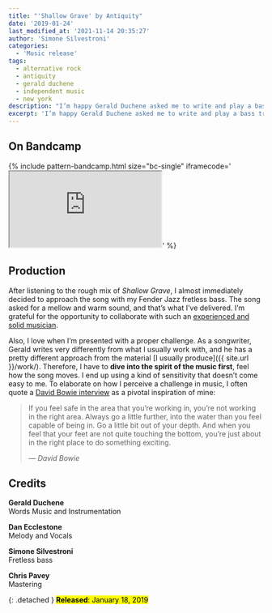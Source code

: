 ```yaml
---
title: "'Shallow Grave' by Antiquity"
date: '2019-01-24'
last_modified_at: '2021-11-14 20:35:27'
author: 'Simone Silvestroni'
categories:
  - 'Music release'
tags:
  - alternative rock
  - antiquity
  - gerald duchene
  - independent music
  - new york
description: "I’m happy Gerald Duchene asked me to write and play a bass track for this beautiful song. It’s my second collaboration with his project Antiquity Sessions."
excerpt: 'I’m happy Gerald Duchene asked me to write and play a bass track for this beautiful song. It’s my second collaboration with his project Antiquity Sessions.'
---
```

## On Bandcamp

{% include pattern-bandcamp.html size="bc-single" iframecode='<iframe src="https://bandcamp.com/EmbeddedPlayer/track=1048816351/size=large/bgcol=ffffff/linkcol=333333/tracklist=false/artwork=small/transparent=true/" seamless><a href="https://antiquitysessions1.bandcamp.com/track/shallow-grave">Shallow Grave by Antiquity</a></iframe>' %}

## Production

After listening to the rough mix of _Shallow Grave_, I almost immediately decided to approach the song with my Fender Jazz fretless bass. The song asked for a mellow and warm sound, and that’s what I’ve delivered. I’m grateful for the opportunity to collaborate with such an [experienced and solid musician](https://antiquity-music.com/).

Also, I love when I’m presented with a proper challenge. As a songwriter, Gerald writes very differently from what I usually work with, and he has a pretty different approach from the material [I usually produce]({{ site.url }}/work/). Therefore, I have to **dive into the spirit of the music first**, feel how the song moves. I end up using a kind of sensitivity that doesn’t come easy to me. To elaborate on how I perceive a challenge in music, I often quote a [David Bowie interview](https://youtu.be/7HqTQyQ6wc0) as a pivotal inspiration of mine:

> If you feel safe in the area that you’re working in, you’re not working in the right area. Always go a little further, into the water than you feel capable of being in. Go a little bit out of your depth. And when you feel that your feet are not quite touching the bottom, you’re just about in the right place to do something exciting.
> 
> <cite>— David Bowie</cite>

## Credits

**Gerald Duchene**<br>
Words Music and Instrumentation

**Dan Ecclestone**<br>
Melody and Vocals

**Simone Silvestroni**<br>
Fretless bass

**Chris Pavey**<br>
Mastering

{: .detached }
<mark class="m2m-highlight small"><strong>Released</strong>: January 18, 2019</mark>